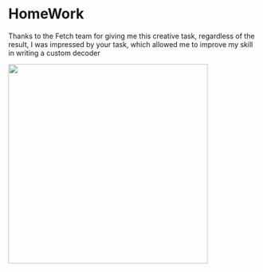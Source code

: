 
# HomeWork
Thanks to the Fetch team for giving me this creative task, regardless of the result, I was impressed by your task, which allowed me to improve my skill in writing a custom decoder

<img src="https://github.com/Unspected/InterviewFetchTask/assets/30178659/15f59494-55c6-4d4c-8e19-29194254dabc" height="400">
&nbsp;
  
</p>
